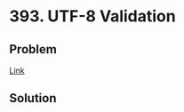 # 393. UTF-8 Validation
## Problem
[Link](https://leetcode.com/problems/utf-8-validation/)
## Solution
